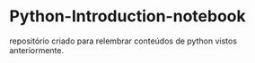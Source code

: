 # Python-Introduction-notebook
repositório criado para relembrar conteúdos de python vistos anteriormente.
